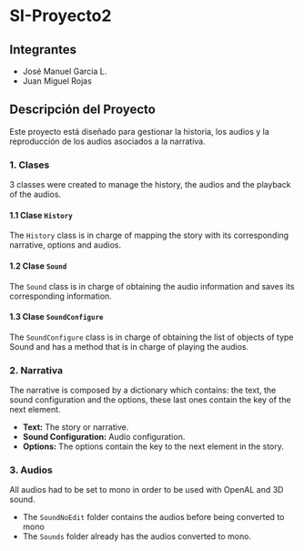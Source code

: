 # SI-Proyecto2

## Integrantes
- José Manuel García L.
- Juan Miguel Rojas

## Descripción del Proyecto

Este proyecto está diseñado para gestionar la historia, los audios y la reproducción de los audios asociados a la narrativa.

### 1. Clases

3 classes were created to manage the history, the audios and the playback of the audios.

#### 1.1 Clase `History`
The `History` class is in charge of mapping the story with its corresponding narrative, options and audios. 

#### 1.2 Clase `Sound`
The `Sound` class is in charge of obtaining the audio information and saves its corresponding information.

#### 1.3 Clase `SoundConfigure`
The `SoundConfigure` class is in charge of obtaining the list of objects of type Sound and has a method that is in charge of playing the audios.

### 2. Narrativa

The narrative is composed by a dictionary which contains: the text, the sound configuration and the options, these last ones contain the key of the next element.

- **Text:** The story or narrative.
- **Sound Configuration:** Audio configuration.
- **Options:** The options contain the key to the next element in the story.

### 3. Audios

All audios had to be set to mono in order to be used with OpenAL and 3D sound.

- The `SoundNoEdit` folder contains the audios before being converted to mono
- The `Sounds` folder already has the audios converted to mono.

